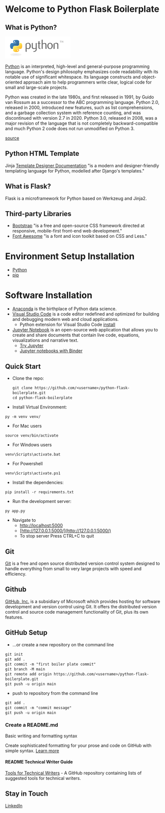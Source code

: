 # Welcome to Python Flask Boilerplate

## What is Python?

![](https://raw.githubusercontent.com/berryny/hourofcode_python/main/python-logo.gif)

[Python](https://www.python.org/) is an interpreted, high-level and general-purpose programming language. Python's design philosophy emphasizes code readability with its notable use of significant whitespace. Its language constructs and object-oriented approach aim to help programmers write clear, logical code for small and large-scale projects.

Python was created in the late 1980s, and first released in 1991, by Guido van Rossum as a successor to the ABC programming language. Python 2.0, released in 2000, introduced new features, such as list comprehensions, and a garbage collection system with reference counting, and was discontinued with version 2.7 in 2020. Python 3.0, released in 2008, was a major revision of the language that is not completely backward-compatible and much Python 2 code does not run unmodified on Python 3.

[source](https://en.wikipedia.org/wiki/Python_%28programming_language%29)

## Python HTML Template

Jinja [Template Designer Documentation](https://jinja.palletsprojects.com/en/2.11.x/templates/#list-of-control-structures) "is a modern and designer-friendly templating language for Python, modelled after Django's templates."

## What is Flask?

Flask is a microframework for Python based on Werkzeug and Jinja2.

## Third-party Libraries

- [Bootstrap](https://getbootstrap.com/) "is a free and open-source CSS framework directed at responsive, mobile-first front-end web development."
- [Font Awesome](https://fontawesome.com/) "is a font and icon toolkit based on CSS and Less."

# Environment Setup Installation

- [Python](https://www.python.org/downloads/)
- [pip](https://pip.pypa.io/en/stable/installing/)

# Software Installation

- [Anaconda](https://www.anaconda.com/) is the birthplace of Python data science.
- [Visual Studio Code](https://code.visualstudio.com/) is a code editor redefined and optimized for building and debugging modern web and cloud applications.
    - Python extension for Visual Studio Code [install](https://marketplace.visualstudio.com/items?itemName=ms-python.python)
- [Jupyter Notebook](https://jupyter.org/) is an open-source web application that allows you to create and share documents that contain live code, equations, visualizations and narrative text. 
    - [Try Jupyter](https://jupyter.org/try)
    - [Jupyter notebooks with Binder](https://mybinder.org/)

## Quick Start

- Clone the repo:
  ```
  git clone https://github.com/<username>/python-flask-boilerplate.git
  cd python-flask-boilerplate
  ```
- Install Virtual Environment:
```
py -m venv venv/
```
  - For Mac users
  ```
  source venv/bin/activate
  ```
  - For Windows users
  ```
  venv\Scripts\activate.bat
  ```
  - For Powershell
  ```
  venv\Scripts\activate.ps1
  ```
-  Install the dependencies:
  ```
  pip install -r requirements.txt
  ```
-  Run the development server:
  ```
  py app.py
  ```
- Navigate to 
    - [http://localhost:5000](http://localhost:5000)
    - [http://127.0.0.1:5000/](http://127.0.0.1:5000/)
    - To stop server Press CTRL+C to quit 

## Git

[Git](https://git-scm.com/) is a free and open source distributed version control system designed to handle everything from small to very large projects with speed and efficiency.

## Github

[GitHub, Inc.](https://github.com/) is a subsidiary of Microsoft which provides hosting for software development and version control using Git. It offers the distributed version control and source code management functionality of Git, plus its own features.

## GitHub Setup

- …or create a new repository on the command line
```
git init
git add .
git commit -m "first boiler plate commit"
git branch -M main
git remote add origin https://github.com/<username>/python-flask-boilerplate.git
git push -u origin main
```
- push to repository from the command line
```
git add .
git commit -m "commit message"
git push -u origin main
```

### Create a README.md

Basic writing and formatting syntax

Create sophisticated formatting for your prose and code on GitHub with simple syntax.
[Learn more](https://help.github.com/en/articles/basic-writing-and-formatting-syntax)

#### README Technical Writer Guide

[Tools for Technical Writers](https://github.com/heyawhite/tech-writing-tools) - A GitHub repository containing lists of suggested tools for technical writers.

## Stay in Touch

[LinkedIn](https://www.linkedin.com/in/jdesire/)